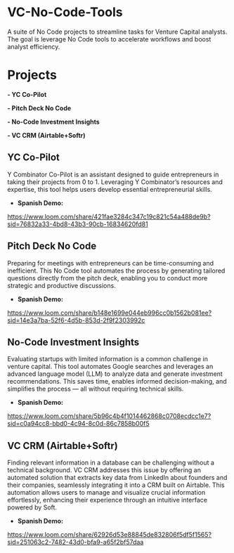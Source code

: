 # VC-No-Code-Tools

A suite of No Code projects to streamline tasks for Venture Capital analysts. The goal is leverage No Code tools to accelerate workflows and boost analyst efficiency.

# Projects

**- YC Co-Pilot**

**- Pitch Deck No Code**

**- No-Code Investment Insights**

**- VC CRM (Airtable+Softr)**

## YC Co-Pilot

Y Combinator Co-Pilot is an assistant designed to guide entrepreneurs in taking their projects from 0 to 1. Leveraging Y Combinator’s resources and expertise, this tool helps users develop essential entrepreneurial skills.

- **Spanish Demo:**

https://www.loom.com/share/421fae3284c347c19c821c54a488de9b?sid=76832a33-4bd8-43b3-90cb-16834620fd81

## Pitch Deck No Code

Preparing for meetings with entrepreneurs can be time-consuming and inefficient. This No Code tool automates the process by generating tailored questions directly from the pitch deck, enabling you to conduct more strategic and productive discussions.

- **Spanish Demo:**

https://www.loom.com/share/b148e1699e044eb996cc0b1562b081ee?sid=14e3a7ba-52f6-4d5b-853d-2f9f2303992c


## No-Code Investment Insights

Evaluating startups with limited information is a common challenge in venture capital. This tool automates Google searches and leverages an advanced language model (LLM) to analyze data and generate investment recommendations. This saves time, enables informed decision-making, and simplifies the process — all without requiring technical skills.

- **Spanish Demo:**

https://www.loom.com/share/5b96c4b4f1014462868c0708ecdcc1e7?sid=c0a94cc8-bbd0-4c94-8c0d-86c7858b00f5

## VC CRM (Airtable+Softr)

Finding relevant information in a database can be challenging without a technical background. VC CRM addresses this issue by offering an automated solution that extracts key data from LinkedIn about founders and their companies, seamlessly integrating it into a CRM built on Airtable. This automation allows users to manage and visualize crucial information effortlessly, enhancing their experience through an intuitive interface powered by Soft.

- **Spanish Demo:**

https://www.loom.com/share/62926d53e88845de832806f5df5f1565?sid=251063c2-7482-43d0-bfa9-a65f2bf57daa
